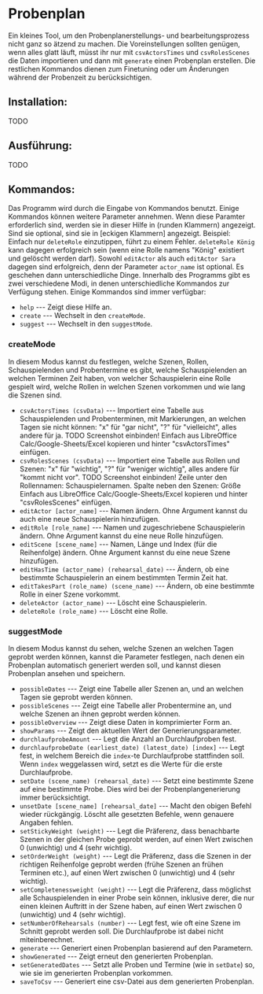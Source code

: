 # Probenplan
Ein kleines Tool, um den Probenplanerstellungs- und bearbeitungsprozess nicht ganz so ätzend zu machen. Die Voreinstellungen sollten genügen, wenn alles glatt läuft, müsst ihr nur mit `csvActorsTimes` und `csvRolesScenes` die Daten importieren und dann mit `generate` einen Probenplan erstellen. Die restlichen Kommandos dienen zum Finetuning oder um Änderungen während der Probenzeit zu berücksichtigen.

## Installation:
TODO

## Ausführung:
TODO

## Kommandos:
Das Programm wird durch die Eingabe von Kommandos benutzt. Einige Kommandos können weitere Parameter annehmen. Wenn diese Paramter erforderlich sind, werden sie in dieser Hilfe in (runden Klammern) angezeigt. Sind sie optional, sind sie in [eckigen Klammern] angezeigt. 
Beispiel: Einfach nur `deleteRole` einzutippen, führt zu einem Fehler. `deleteRole König` kann dagegen erfolgreich sein (wenn eine Rolle namens "König" existiert und gelöscht werden darf). Sowohl `editActor` als auch `editActor Sara` dagegen sind erfolgreich, denn der Parameter `actor_name` ist optional. Es geschehen dann unterschiedliche Dinge. 
Innerhalb des Programms gibt es zwei verschiedene Modi, in denen unterschiedliche Kommandos zur Verfügung stehen. Einige Kommandos sind immer verfügbar:

- `help` --- Zeigt diese Hilfe an.
- `create` --- Wechselt in den `createMode`.
- `suggest` --- Wechselt in den `suggestMode`.

### createMode
In diesem Modus kannst du festlegen, welche Szenen, Rollen, Schauspielenden und Probentermine es gibt, welche Schauspielenden an welchen Terminen Zeit haben, von welcher Schauspielerin eine Rolle gespielt wird, welche Rollen in welchen Szenen vorkommen und wie lang die Szenen sind.

- `csvActorsTimes (csvData)` --- Importiert eine Tabelle aus Schauspielenden und Probenterminen, mit Markierungen, an welchen Tagen sie nicht können: "x" für "gar nicht", "?" für "vielleicht", alles andere für ja.
TODO Screenshot einbinden!
Einfach aus LibreOffice Calc/Google-Sheets/Excel kopieren und hinter "csvActorsTimes" einfügen.
- `csvRolesScenes (csvData)` --- Importiert eine Tabelle aus Rollen und Szenen: "x" für "wichtig", "?" für "weniger wichtig", alles andere für "kommt nicht vor".
TODO Screenshot einbinden! Zeile unter den Rollennamen: Schauspielernamen. Spalte neben den Szenen: Größe
Einfach aus LibreOffice Calc/Google-Sheets/Excel kopieren und hinter "csvRolesScenes" einfügen.
- `editActor [actor_name]` --- Namen ändern. Ohne Argument kannst du auch eine neue Schauspielerin hinzufügen.
- `editRole [role_name]` --- Namen und zugeschriebene Schauspielerin ändern. Ohne Argument kannst du eine neue Rolle hinzufügen.
- `editScene [scene_name]` --- Namen, Länge und Index (für die Reihenfolge) ändern. Ohne Argument kannst du eine neue Szene hinzufügen.
- `editHasTime (actor_name) (rehearsal_date)` --- Ändern, ob eine bestimmte Schauspielerin an einem bestimmten Termin Zeit hat.
- `editTakesPart (role_name) (scene_name)` --- Ändern, ob eine bestimmte Rolle in einer Szene vorkommt.
- `deleteActor (actor_name)` --- Löscht eine Schauspielerin.
- `deleteRole (role_name)` --- Löscht eine Rolle.

### suggestMode
In diesem Modus kannst du sehen, welche Szenen an welchen Tagen geprobt werden können, kannst die Parameter festlegen, nach denen ein Probenplan automatisch generiert werden soll, und kannst diesen Probenplan ansehen und speichern.

- `possibleDates` --- Zeigt eine Tabelle aller Szenen an, und an welchen Tagen sie geprobt werden können.
- `possibleScenes` --- Zeigt eine Tabelle aller Probentermine an, und welche Szenen an ihnen geprobt werden können.
- `possibleOverview` --- Zeigt diese Daten in komprimierter Form an.
- `showParams` --- Zeigt den aktuellen Wert der Generierungsparameter.
- `durchlaufprobeAmount` --- Legt die Anzahl an Durchlaufproben fest.
- `durchlaufprobeDate (earliest_date) (latest_date) [index]` --- Legt fest, in welchem Bereich die `index`-te Durchlaufprobe stattfinden soll. Wenn `index` weggelassen wird, setzt es die Werte für die erste Durchlaufprobe.
- `setDate (scene_name) (rehearsal_date)` --- Setzt eine bestimmte Szene auf eine bestimmte Probe. Dies wird bei der Probenplangenerierung immer berücksichtigt.
- `unsetDate [scene_name] [rehearsal_date]` --- Macht den obigen Befehl wieder rückgängig. Löscht alle gesetzten Befehle, wenn genauere Angaben fehlen.
- `setStickyWeight (weight)` --- Legt die Präferenz, dass benachbarte Szenen in der gleichen Probe geprobt werden, auf einen Wert zwischen 0 (unwichtig) und 4 (sehr wichtig).
- `setOrderWeight (weight)` --- Legt die Präferenz, dass die Szenen in der richtigen Reihenfolge geprobt werden (frühe Szenen an frühen Terminen etc.), auf einen Wert zwischen 0 (unwichtig) und 4 (sehr wichtig).
- `setCompletenessweight (weight)` --- Legt die Präferenz, dass möglichst alle Schauspielenden in einer Probe sein können, inklusive derer, die nur einen kleinen Auftritt in der Szene haben, auf einen Wert zwischen 0 (unwichtig) und 4 (sehr wichtig).
- `setNumberOfRehearsals (number)` --- Legt fest, wie oft eine Szene im Schnitt geprobt werden soll. Die Durchlaufprobe ist dabei nicht miteinberechnet.
- `generate` --- Generiert einen Probenplan basierend auf den Parametern.
- `showGenerated` --- Zeigt erneut den generierten Probenplan.
- `setGeneratedDates` --- Setzt alle Proben und Termine (wie in `setDate`) so, wie sie im generierten Probenplan vorkommen.
- `saveToCsv` --- Generiert eine csv-Datei aus dem generierten Probenplan.